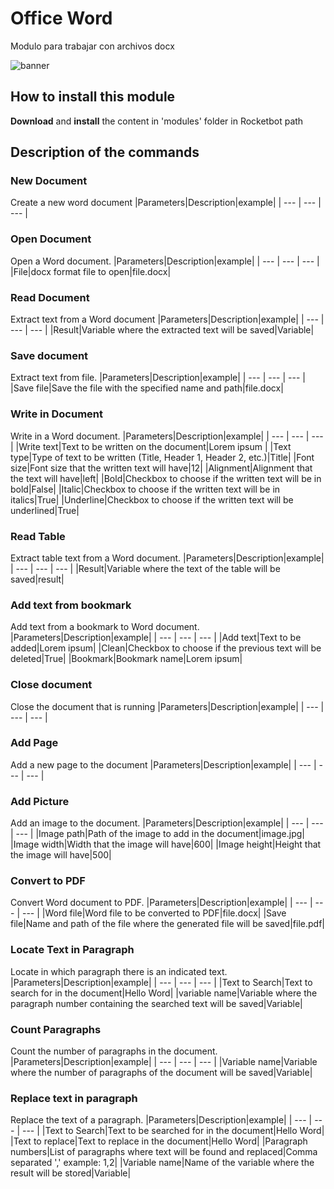 



# Office Word
  
Modulo para trabajar con archivos docx  
  
![banner](/docs/imgs/Banner_C:\Users\nicog\Desktop\Rocketbot\modules\OfficeWord.png)
## How to install this module
  
__Download__ and __install__ the content in 'modules' folder in Rocketbot path  



## Description of the commands

### New Document
  
Create a new word document
|Parameters|Description|example|
| --- | --- | --- |

### Open Document
  
Open a Word document.
|Parameters|Description|example|
| --- | --- | --- |
|File|docx format file to open|file.docx|

### Read Document
  
Extract text from a Word document
|Parameters|Description|example|
| --- | --- | --- |
|Result|Variable where the extracted text will be saved|Variable|

### Save document
  
Extract text from file.
|Parameters|Description|example|
| --- | --- | --- |
|Save file|Save the file with the specified name and path|file.docx|

### Write in Document
  
Write in a Word document.
|Parameters|Description|example|
| --- | --- | --- |
|Write text|Text to be written on the document|Lorem ipsum |
|Text type|Type of text to be written (Title, Header 1, Header 2, etc.)|Title|
|Font size|Font size that the written text will have|12|
|Alignment|Alignment that the text will have|left|
|Bold|Checkbox to choose if the written text will be in bold|False|
|Italic|Checkbox to choose if the written text will be in italics|True|
|Underline|Checkbox to choose if the written text will be underlined|True|

### Read Table
  
Extract table text from a Word document.
|Parameters|Description|example|
| --- | --- | --- |
|Result|Variable where the text of the table will be saved|result|

### Add text from bookmark
  
Add text from a bookmark to Word document.
|Parameters|Description|example|
| --- | --- | --- |
|Add text|Text to be added|Lorem ipsum|
|Clean|Checkbox to choose if the previous text will be deleted|True|
|Bookmark|Bookmark name|Lorem ipsum|

### Close document
  
Close the document that is running
|Parameters|Description|example|
| --- | --- | --- |

### Add Page
  
Add a new page to the document
|Parameters|Description|example|
| --- | --- | --- |

### Add Picture
  
Add an image to the document.
|Parameters|Description|example|
| --- | --- | --- |
|Image path|Path of the image to add in the document|image.jpg|
|Image width|Width that the image will have|600|
|Image height|Height that the image will have|500|

### Convert to PDF
  
Convert Word document to PDF.
|Parameters|Description|example|
| --- | --- | --- |
|Word file|Word file to be converted to PDF|file.docx|
|Save file|Name and path of the file where the generated file will be saved|file.pdf|

### Locate Text in Paragraph
  
Locate in which paragraph there is an indicated text.
|Parameters|Description|example|
| --- | --- | --- |
|Text to Search|Text to search for in the document|Hello Word|
|variable name|Variable where the paragraph number containing the searched text will be saved|Variable|

### Count Paragraphs
  
Count the number of paragraphs in the document.
|Parameters|Description|example|
| --- | --- | --- |
|Variable name|Variable where the number of paragraphs of the document will be saved|Variable|

### Replace text in paragraph
  
Replace the text of a paragraph.
|Parameters|Description|example|
| --- | --- | --- |
|Text to Search|Text to be searched for in the document|Hello Word|
|Text to replace|Text to replace in the document|Hello Word|
|Paragraph numbers|List of paragraphs where text will be found and replaced|Comma separated ',' example: 1,2|
|Variable name|Name of the variable where the result will be stored|Variable|
